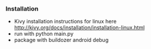 ### Installation

* Kivy installation instructions for linux here http://kivy.org/docs/installation/installation-linux.html
* run with python main.py
* package with buildozer android debug